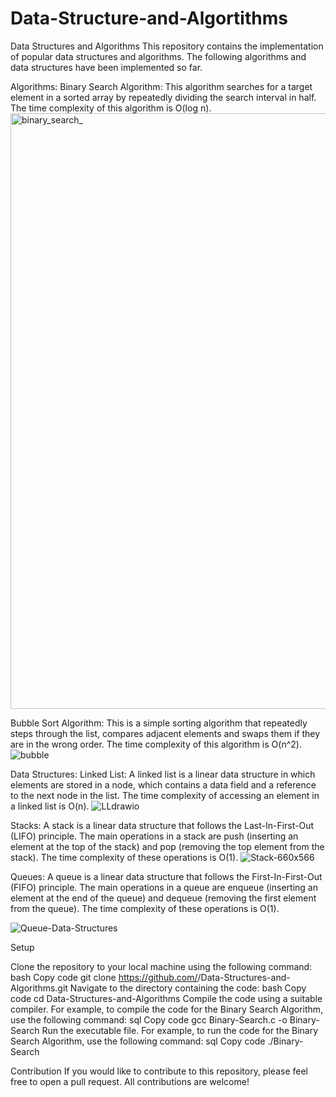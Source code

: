 # Data-Structure-and-Algortithms

Data Structures and Algorithms
This repository contains the implementation of popular data structures and algorithms. The following algorithms and data structures have been implemented so far.

Algorithms:
Binary Search Algorithm: This algorithm searches for a target element in a sorted array by repeatedly dividing the search interval in half. The time complexity of this algorithm is O(log n).
<img width="953" alt="binary_search_" src="https://user-images.githubusercontent.com/116610989/232370056-a786e872-9aab-41df-aaff-233d4940b9f1.png">

Bubble Sort Algorithm: This is a simple sorting algorithm that repeatedly steps through the list, compares adjacent elements and swaps them if they are in the wrong order. The time complexity of this algorithm is O(n^2).
![bubble](https://user-images.githubusercontent.com/116610989/232370076-584f9014-fdb2-44b3-a660-bfb153af489f.png)

Data Structures:
Linked List: A linked list is a linear data structure in which elements are stored in a node, which contains a data field and a reference to the next node in the list. The time complexity of accessing an element in a linked list is O(n).
![LLdrawio](https://user-images.githubusercontent.com/116610989/232370089-e36234a3-36e1-479e-ae8e-896360ff9ecb.png)

Stacks: A stack is a linear data structure that follows the Last-In-First-Out (LIFO) principle. The main operations in a stack are push (inserting an element at the top of the stack) and pop (removing the top element from the stack). The time complexity of these operations is O(1).
![Stack-660x566](https://user-images.githubusercontent.com/116610989/232370125-de35f3a7-8c4a-4b73-8e3f-6d62fdcfe544.png)

Queues: A queue is a linear data structure that follows the First-In-First-Out (FIFO) principle. The main operations in a queue are enqueue (inserting an element at the end of the queue) and dequeue (removing the first element from the queue). The time complexity of these operations is O(1).

![Queue-Data-Structures](https://user-images.githubusercontent.com/116610989/232370105-dc755fa4-63b5-4615-bab3-3460a03c473e.png)

Setup

Clone the repository to your local machine using the following command:
bash
Copy code
git clone https://github.com/<username>/Data-Structures-and-Algorithms.git
Navigate to the directory containing the code:
bash
Copy code
cd Data-Structures-and-Algorithms
Compile the code using a suitable compiler. For example, to compile the code for the Binary Search Algorithm, use the following command:
sql
Copy code
gcc Binary-Search.c -o Binary-Search
Run the executable file. For example, to run the code for the Binary Search Algorithm, use the following command:
sql
Copy code
./Binary-Search

Contribution
If you would like to contribute to this repository, please feel free to open a pull request. All contributions are welcome!
